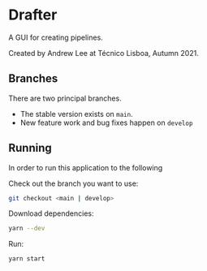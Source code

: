 # Drafter

A GUI for creating pipelines.

Created by Andrew Lee at Técnico Lisboa, Autumn 2021.

## Branches

There are two principal branches.

- The stable version exists on `main`.
- New feature work and bug fixes happen on `develop`

## Running

In order to run this application to the following

Check out the branch you want to use:

```sh
git checkout <main | develop>
```

Download dependencies:

```sh
yarn --dev
```

Run:

```sh
yarn start
```
